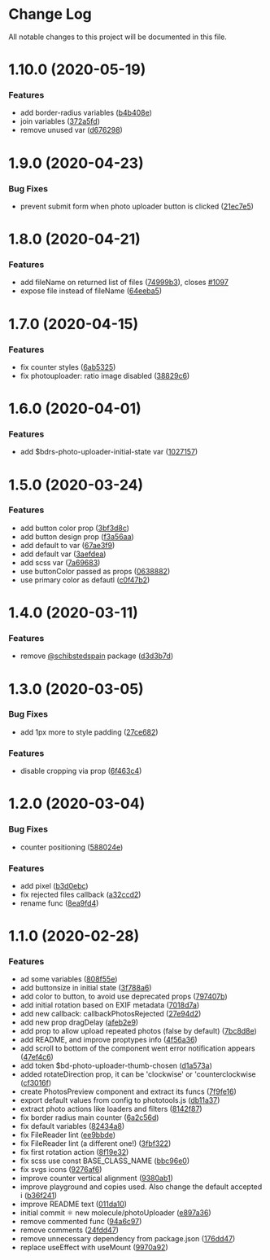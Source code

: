 # Change Log

All notable changes to this project will be documented in this file.

<a name="1.10.0"></a>
# 1.10.0 (2020-05-19)


### Features

* add border-radius variables ([b4b408e](https://github.com/SUI-Components/sui-components/commit/b4b408e))
* join  variables ([372a5fd](https://github.com/SUI-Components/sui-components/commit/372a5fd))
* remove unused  var ([d676298](https://github.com/SUI-Components/sui-components/commit/d676298))



<a name="1.9.0"></a>
# 1.9.0 (2020-04-23)


### Bug Fixes

* prevent submit form when photo uploader button is clicked ([21ec7e5](https://github.com/SUI-Components/sui-components/commit/21ec7e5))



<a name="1.8.0"></a>
# 1.8.0 (2020-04-21)


### Features

* add fileName on returned list of files ([74999b3](https://github.com/SUI-Components/sui-components/commit/74999b3)), closes [#1097](https://github.com/SUI-Components/sui-components/issues/1097)
* expose file instead of fileName ([64eeba5](https://github.com/SUI-Components/sui-components/commit/64eeba5))



<a name="1.7.0"></a>
# 1.7.0 (2020-04-15)


### Features

* fix counter styles ([6ab5325](https://github.com/SUI-Components/sui-components/commit/6ab5325))
* fix photouploader: ratio image disabled ([38829c6](https://github.com/SUI-Components/sui-components/commit/38829c6))



<a name="1.6.0"></a>
# 1.6.0 (2020-04-01)


### Features

* add $bdrs-photo-uploader-initial-state var ([1027157](https://github.com/SUI-Components/sui-components/commit/1027157))



<a name="1.5.0"></a>
# 1.5.0 (2020-03-24)


### Features

* add button color prop ([3bf3d8c](https://github.com/SUI-Components/sui-components/commit/3bf3d8c))
* add button design prop ([f3a56aa](https://github.com/SUI-Components/sui-components/commit/f3a56aa))
* add default to var ([67ae3f9](https://github.com/SUI-Components/sui-components/commit/67ae3f9))
* add default var ([3aefdea](https://github.com/SUI-Components/sui-components/commit/3aefdea))
* add scss var ([7a69683](https://github.com/SUI-Components/sui-components/commit/7a69683))
* use buttonColor passed as props ([0638882](https://github.com/SUI-Components/sui-components/commit/0638882))
* use primary color as defautl ([c0f47b2](https://github.com/SUI-Components/sui-components/commit/c0f47b2))



<a name="1.4.0"></a>
# 1.4.0 (2020-03-11)


### Features

* remove [@schibstedspain](https://github.com/schibstedspain) package ([d3d3b7d](https://github.com/SUI-Components/sui-components/commit/d3d3b7d))



<a name="1.3.0"></a>
# 1.3.0 (2020-03-05)


### Bug Fixes

* add 1px more to style padding ([27ce682](https://github.com/SUI-Components/sui-components/commit/27ce682))


### Features

* disable cropping via prop ([6f463c4](https://github.com/SUI-Components/sui-components/commit/6f463c4))



<a name="1.2.0"></a>
# 1.2.0 (2020-03-04)


### Bug Fixes

* counter positioning ([588024e](https://github.com/SUI-Components/sui-components/commit/588024e))


### Features

* add pixel ([b3d0ebc](https://github.com/SUI-Components/sui-components/commit/b3d0ebc))
* fix rejected files callback ([a32ccd2](https://github.com/SUI-Components/sui-components/commit/a32ccd2))
* rename func ([8ea9fd4](https://github.com/SUI-Components/sui-components/commit/8ea9fd4))



<a name="1.1.0"></a>
# 1.1.0 (2020-02-28)


### Features

* ad some variables ([808f55e](https://github.com/SUI-Components/sui-components/commit/808f55e))
* add buttonsize in initial state ([3f788a6](https://github.com/SUI-Components/sui-components/commit/3f788a6))
* add color to button, to avoid use deprecated props ([797407b](https://github.com/SUI-Components/sui-components/commit/797407b))
* add initial rotation based on EXIF metadata ([7018d7a](https://github.com/SUI-Components/sui-components/commit/7018d7a))
* add new callback: callbackPhotosRejected ([27e94d2](https://github.com/SUI-Components/sui-components/commit/27e94d2))
* add new prop dragDelay ([afeb2e9](https://github.com/SUI-Components/sui-components/commit/afeb2e9))
* add prop to allow upload repeated photos (false by default) ([7bc8d8e](https://github.com/SUI-Components/sui-components/commit/7bc8d8e))
* add README, and improve proptypes info ([4f56a36](https://github.com/SUI-Components/sui-components/commit/4f56a36))
* add scroll to bottom of the component went error notification appears ([47ef4c6](https://github.com/SUI-Components/sui-components/commit/47ef4c6))
* add token $bd-photo-uploader-thumb-chosen ([d1a573a](https://github.com/SUI-Components/sui-components/commit/d1a573a))
* added rotateDirection prop, it can be 'clockwise' or 'counterclockwise ([cf3016f](https://github.com/SUI-Components/sui-components/commit/cf3016f))
* create PhotosPreview component and extract its funcs ([7f9fe16](https://github.com/SUI-Components/sui-components/commit/7f9fe16))
* export default values from config to phototools.js ([db11a37](https://github.com/SUI-Components/sui-components/commit/db11a37))
* extract photo actions like loaders and filters ([8142f87](https://github.com/SUI-Components/sui-components/commit/8142f87))
* fix border radius main counter ([6a2c56d](https://github.com/SUI-Components/sui-components/commit/6a2c56d))
* fix default variables ([82434a8](https://github.com/SUI-Components/sui-components/commit/82434a8))
* fix FileReader lint ([ee9bbde](https://github.com/SUI-Components/sui-components/commit/ee9bbde))
* fix FileReader lint (a different one!) ([3fbf322](https://github.com/SUI-Components/sui-components/commit/3fbf322))
* fix first rotation action ([8f19e32](https://github.com/SUI-Components/sui-components/commit/8f19e32))
* fix scss use const BASE_CLASS_NAME ([bbc96e0](https://github.com/SUI-Components/sui-components/commit/bbc96e0))
* fix svgs icons ([9276af6](https://github.com/SUI-Components/sui-components/commit/9276af6))
* improve counter vertical alignment ([9380ab1](https://github.com/SUI-Components/sui-components/commit/9380ab1))
* improve playground and copies used. Also change the default accepted i ([b36f241](https://github.com/SUI-Components/sui-components/commit/b36f241))
* improve README text ([011da10](https://github.com/SUI-Components/sui-components/commit/011da10))
* initial commit ⚛ new molecule/photoUploader ([e897a36](https://github.com/SUI-Components/sui-components/commit/e897a36))
* remove commented func ([94a6c97](https://github.com/SUI-Components/sui-components/commit/94a6c97))
* remove comments ([24fdd47](https://github.com/SUI-Components/sui-components/commit/24fdd47))
* remove unnecessary dependency from package.json ([176dd47](https://github.com/SUI-Components/sui-components/commit/176dd47))
* replace useEffect with useMount ([9970a92](https://github.com/SUI-Components/sui-components/commit/9970a92))



